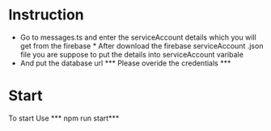 # Instruction 
  * Go to messages.ts and enter the serviceAccount details which you will get from the firebase
        * After download the firebase serviceAccount .json file you are suppose to put the details into serviceAccount varibale 
  * And put the database url
  *** Please overide the credentials ***

# Start
  To start Use  *** npm run start***

